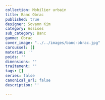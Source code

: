 ```yaml
---
collection: Mobilier urbain
title: Banc Obrac
published: true
designer: Sovann Kim
category: Assises
sub_category: Banc
gamme: Obrac
cover_image: "../../images/banc-obrac.jpg"
caroussel: []
materiau: ''
poids: ''
dimensions: ''
traitement: ''
tags: []
series: false
canonical_url: false
description: ''

---
```

